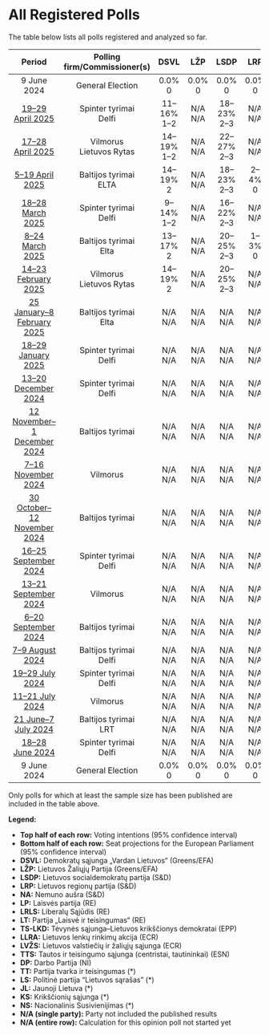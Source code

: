 # All Registered Polls

The table below lists all polls registered and analyzed so far.

| Period     | Polling firm/Commissioner(s) | DSVL | LŽP | LSDP | LRP | NA | LP | LRLS | LT | TS-LKD | LLRA | LVŽS | TTS | DP | TT | LS | JL | KS | NS |
|:----------:|:----------------------------:|:--:|:--:|:--:|:--:|:--:|:--:|:--:|:--:|:--:|:--:|:--:|:--:|:--:|:--:|:--:|:--:|:--:|:--:|
| 9 June 2024 | General Election | 0.0% <br> 0 | 0.0% <br> 0 | 0.0% <br> 0 | 0.0% <br> 0 | 0.0% <br> 0 | 0.0% <br> 0 | 0.0% <br> 0 | 0.0% <br> 0 | 0.0% <br> 0 | 0.0% <br> 0 | 0.0% <br> 0 | 0.0% <br> 0 | 0.0% <br> 0 | 0.0% <br> 0 | 0.0% <br> 0 | 0.0% <br> 0 | 0.0% <br> 0 | 0.0% <br> 0 |
| [19–29 April 2025](2025-04-29-Spintertyrimai.html) | Spinter tyrimai <br> Delfi | 11–16% <br> 1–2 | N/A <br> N/A | 18–23% <br> 2–3 | N/A <br> N/A | 8–11% <br> 1 | 3–5% <br> 0–1 | 7–11% <br> 1 | N/A <br> N/A | 16–21% <br> 2 | 2–4% <br> 0 | 8–12% <br> 1 | N/A <br> N/A | N/A <br> N/A | N/A <br> N/A | N/A <br> N/A | N/A <br> N/A | N/A <br> N/A | N/A <br> N/A |
| [17–28 April 2025](2025-04-28-Vilmorus.html) | Vilmorus <br> Lietuvos Rytas | 14–19% <br> 1–2 | N/A <br> N/A | 22–27% <br> 2–3 | N/A <br> N/A | 16–21% <br> 2 | N/A <br> N/A | 7–10% <br> 1 | N/A <br> N/A | 15–20% <br> 2 | N/A <br> N/A | 8–12% <br> 1 | N/A <br> N/A | N/A <br> N/A | N/A <br> N/A | N/A <br> N/A | N/A <br> N/A | N/A <br> N/A | N/A <br> N/A |
| [5–19 April 2025](2025-04-19-Baltijostyrimai.html) | Baltijos tyrimai <br> ELTA | 14–19% <br> 2 | N/A <br> N/A | 18–23% <br> 2–3 | 2–4% <br> 0 | 12–16% <br> 1–2 | 2–4% <br> 0 | 5–9% <br> 1 | N/A <br> N/A | 12–16% <br> 1–2 | 3–6% <br> 0–1 | 10–14% <br> 1–2 | N/A <br> N/A | N/A <br> N/A | N/A <br> N/A | N/A <br> N/A | N/A <br> N/A | N/A <br> N/A | 1–2% <br> 0 |
| [18–28 March 2025](2025-03-28-Spintertyrimai.html) | Spinter tyrimai <br> Delfi | 9–14% <br> 1–2 | N/A <br> N/A | 16–22% <br> 2–3 | N/A <br> N/A | 8–13% <br> 1–2 | 4–7% <br> 0–1 | 8–12% <br> 1–2 | N/A <br> N/A | 16–22% <br> 2–3 | N/A <br> N/A | 8–13% <br> 1–2 | N/A <br> N/A | N/A <br> N/A | N/A <br> N/A | N/A <br> N/A | N/A <br> N/A | N/A <br> N/A | 2–5% <br> 0 |
| [8–24 March 2025](2025-03-24-Baltijostyrimai.html) | Baltijos tyrimai <br> Elta | 13–17% <br> 2 | N/A <br> N/A | 20–25% <br> 2–3 | 1–3% <br> 0 | 11–15% <br> 1–2 | 1–3% <br> 0 | 6–9% <br> 1 | 2–4% <br> 0 | 13–18% <br> 2 | 2–4% <br> 0 | 7–10% <br> 1 | N/A <br> N/A | 4–6% <br> 0–1 | N/A <br> N/A | N/A <br> N/A | N/A <br> N/A | N/A <br> N/A | N/A <br> N/A |
| [14–23 February 2025](2025-02-23-Vilmorus.html) | Vilmorus <br> Lietuvos Rytas | 14–19% <br> 2 | N/A <br> N/A | 20–25% <br> 2–3 | N/A <br> N/A | 19–24% <br> 2–3 | N/A <br> N/A | 7–11% <br> 1 | N/A <br> N/A | 12–17% <br> 1–2 | N/A <br> N/A | 10–14% <br> 1–2 | N/A <br> N/A | N/A <br> N/A | N/A <br> N/A | N/A <br> N/A | N/A <br> N/A | N/A <br> N/A | N/A <br> N/A |
| [25 January–8 February 2025](2025-02-08-Baltijostyrimai.html) | Baltijos tyrimai <br> Elta | N/A <br> N/A | N/A <br> N/A | N/A <br> N/A | N/A <br> N/A | N/A <br> N/A | N/A <br> N/A | N/A <br> N/A | N/A <br> N/A | N/A <br> N/A | N/A <br> N/A | N/A <br> N/A | N/A <br> N/A | N/A <br> N/A | N/A <br> N/A | N/A <br> N/A | N/A <br> N/A | N/A <br> N/A | N/A <br> N/A |
| [18–29 January 2025](2025-01-29-Spintertyrimai.html) | Spinter tyrimai <br> Delfi | N/A <br> N/A | N/A <br> N/A | N/A <br> N/A | N/A <br> N/A | N/A <br> N/A | N/A <br> N/A | N/A <br> N/A | N/A <br> N/A | N/A <br> N/A | N/A <br> N/A | N/A <br> N/A | N/A <br> N/A | N/A <br> N/A | N/A <br> N/A | N/A <br> N/A | N/A <br> N/A | N/A <br> N/A | N/A <br> N/A |
| [13–20 December 2024](2024-12-20-Spintertyrimai.html) | Spinter tyrimai <br> Delfi | N/A <br> N/A | N/A <br> N/A | N/A <br> N/A | N/A <br> N/A | N/A <br> N/A | N/A <br> N/A | N/A <br> N/A | N/A <br> N/A | N/A <br> N/A | N/A <br> N/A | N/A <br> N/A | N/A <br> N/A | N/A <br> N/A | N/A <br> N/A | N/A <br> N/A | N/A <br> N/A | N/A <br> N/A | N/A <br> N/A |
| [12 November–1 December 2024](2024-12-01-Baltijostyrimai.html) | Baltijos tyrimai | N/A <br> N/A | N/A <br> N/A | N/A <br> N/A | N/A <br> N/A | N/A <br> N/A | N/A <br> N/A | N/A <br> N/A | N/A <br> N/A | N/A <br> N/A | N/A <br> N/A | N/A <br> N/A | N/A <br> N/A | N/A <br> N/A | N/A <br> N/A | N/A <br> N/A | N/A <br> N/A | N/A <br> N/A | N/A <br> N/A |
| [7–16 November 2024](2024-11-16-Vilmorus.html) | Vilmorus | N/A <br> N/A | N/A <br> N/A | N/A <br> N/A | N/A <br> N/A | N/A <br> N/A | N/A <br> N/A | N/A <br> N/A | N/A <br> N/A | N/A <br> N/A | N/A <br> N/A | N/A <br> N/A | N/A <br> N/A | N/A <br> N/A | N/A <br> N/A | N/A <br> N/A | N/A <br> N/A | N/A <br> N/A | N/A <br> N/A |
| [30 October–12 November 2024](2024-11-12-Baltijostyrimai.html) | Baltijos tyrimai | N/A <br> N/A | N/A <br> N/A | N/A <br> N/A | N/A <br> N/A | N/A <br> N/A | N/A <br> N/A | N/A <br> N/A | N/A <br> N/A | N/A <br> N/A | N/A <br> N/A | N/A <br> N/A | N/A <br> N/A | N/A <br> N/A | N/A <br> N/A | N/A <br> N/A | N/A <br> N/A | N/A <br> N/A | N/A <br> N/A |
| [16–25 September 2024](2024-09-25-Spintertyrimai.html) | Spinter tyrimai <br> Delfi | N/A <br> N/A | N/A <br> N/A | N/A <br> N/A | N/A <br> N/A | N/A <br> N/A | N/A <br> N/A | N/A <br> N/A | N/A <br> N/A | N/A <br> N/A | N/A <br> N/A | N/A <br> N/A | N/A <br> N/A | N/A <br> N/A | N/A <br> N/A | N/A <br> N/A | N/A <br> N/A | N/A <br> N/A | N/A <br> N/A |
| [13–21 September 2024](2024-09-21-Vilmorus.html) | Vilmorus | N/A <br> N/A | N/A <br> N/A | N/A <br> N/A | N/A <br> N/A | N/A <br> N/A | N/A <br> N/A | N/A <br> N/A | N/A <br> N/A | N/A <br> N/A | N/A <br> N/A | N/A <br> N/A | N/A <br> N/A | N/A <br> N/A | N/A <br> N/A | N/A <br> N/A | N/A <br> N/A | N/A <br> N/A | N/A <br> N/A |
| [6–20 September 2024](2024-09-20-Baltijostyrimai.html) | Baltijos tyrimai | N/A <br> N/A | N/A <br> N/A | N/A <br> N/A | N/A <br> N/A | N/A <br> N/A | N/A <br> N/A | N/A <br> N/A | N/A <br> N/A | N/A <br> N/A | N/A <br> N/A | N/A <br> N/A | N/A <br> N/A | N/A <br> N/A | N/A <br> N/A | N/A <br> N/A | N/A <br> N/A | N/A <br> N/A | N/A <br> N/A |
| [7–9 August 2024](2024-08-09-Baltijostyrimai.html) | Baltijos tyrimai <br> Delfi | N/A <br> N/A | N/A <br> N/A | N/A <br> N/A | N/A <br> N/A | N/A <br> N/A | N/A <br> N/A | N/A <br> N/A | N/A <br> N/A | N/A <br> N/A | N/A <br> N/A | N/A <br> N/A | N/A <br> N/A | N/A <br> N/A | N/A <br> N/A | N/A <br> N/A | N/A <br> N/A | N/A <br> N/A | N/A <br> N/A |
| [19–29 July 2024](2024-07-29-Spintertyrimai.html) | Spinter tyrimai <br> Delfi | N/A <br> N/A | N/A <br> N/A | N/A <br> N/A | N/A <br> N/A | N/A <br> N/A | N/A <br> N/A | N/A <br> N/A | N/A <br> N/A | N/A <br> N/A | N/A <br> N/A | N/A <br> N/A | N/A <br> N/A | N/A <br> N/A | N/A <br> N/A | N/A <br> N/A | N/A <br> N/A | N/A <br> N/A | N/A <br> N/A |
| [11–21 July 2024](2024-07-21-Vilmorus.html) | Vilmorus | N/A <br> N/A | N/A <br> N/A | N/A <br> N/A | N/A <br> N/A | N/A <br> N/A | N/A <br> N/A | N/A <br> N/A | N/A <br> N/A | N/A <br> N/A | N/A <br> N/A | N/A <br> N/A | N/A <br> N/A | N/A <br> N/A | N/A <br> N/A | N/A <br> N/A | N/A <br> N/A | N/A <br> N/A | N/A <br> N/A |
| [21 June–7 July 2024](2024-07-07-Baltijostyrimai.html) | Baltijos tyrimai <br> LRT | N/A <br> N/A | N/A <br> N/A | N/A <br> N/A | N/A <br> N/A | N/A <br> N/A | N/A <br> N/A | N/A <br> N/A | N/A <br> N/A | N/A <br> N/A | N/A <br> N/A | N/A <br> N/A | N/A <br> N/A | N/A <br> N/A | N/A <br> N/A | N/A <br> N/A | N/A <br> N/A | N/A <br> N/A | N/A <br> N/A |
| [18–28 June 2024](2024-06-28-Spintertyrimai.html) | Spinter tyrimai <br> Delfi | N/A <br> N/A | N/A <br> N/A | N/A <br> N/A | N/A <br> N/A | N/A <br> N/A | N/A <br> N/A | N/A <br> N/A | N/A <br> N/A | N/A <br> N/A | N/A <br> N/A | N/A <br> N/A | N/A <br> N/A | N/A <br> N/A | N/A <br> N/A | N/A <br> N/A | N/A <br> N/A | N/A <br> N/A | N/A <br> N/A |
| 9 June 2024 | General Election | 0.0% <br> 0 | 0.0% <br> 0 | 0.0% <br> 0 | 0.0% <br> 0 | 0.0% <br> 0 | 0.0% <br> 0 | 0.0% <br> 0 | 0.0% <br> 0 | 0.0% <br> 0 | 0.0% <br> 0 | 0.0% <br> 0 | 0.0% <br> 0 | 0.0% <br> 0 | 0.0% <br> 0 | 0.0% <br> 0 | 0.0% <br> 0 | 0.0% <br> 0 | 0.0% <br> 0 |

Only polls for which at least the sample size has been published are included in the table above.

**Legend:**
+ **Top half of each row:** Voting intentions (95% confidence interval)
+ **Bottom half of each row:** Seat projections for the European Parliament (95% confidence interval)
+ **DSVL:** Demokratų sąjunga „Vardan Lietuvos“ (Greens/EFA)
+ **LŽP:** Lietuvos Žaliųjų Partija (Greens/EFA)
+ **LSDP:** Lietuvos socialdemokratų partija (S&D)
+ **LRP:** Lietuvos regionų partija (S&D)
+ **NA:** Nemuno aušra (S&D)
+ **LP:** Laisvės partija (RE)
+ **LRLS:** Liberalų Sąjūdis (RE)
+ **LT:** Partija „Laisvė ir teisingumas“ (RE)
+ **TS-LKD:** Tėvynės sąjunga–Lietuvos krikščionys demokratai (EPP)
+ **LLRA:** Lietuvos lenkų rinkimų akcija (ECR)
+ **LVŽS:** Lietuvos valstiečių ir žaliųjų sąjunga (ECR)
+ **TTS:** Tautos ir teisingumo sąjunga (centristai, tautininkai) (ESN)
+ **DP:** Darbo Partija (NI)
+ **TT:** Partija tvarka ir teisingumas (*)
+ **LS:** Politinė partija “Lietuvos sąrašas” (*)
+ **JL:** Jaunoji Lietuva (*)
+ **KS:** Krikščionių sąjunga (*)
+ **NS:** Nacionalinis Susivienijimas (*)
+ **N/A (single party):** Party not included the published results
+ **N/A (entire row):** Calculation for this opinion poll not started yet

